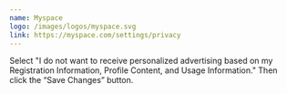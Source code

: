 ```yaml
---
name: Myspace
logo: /images/logos/myspace.svg
link: https://myspace.com/settings/privacy
---
```

Select "I do not want to receive personalized advertising based on my Registration Information, Profile Content, and Usage Information." Then click the “Save Changes” button.
